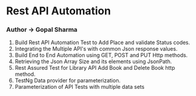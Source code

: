# Rest API Automation
### Author -> Gopal Sharma
1. Build Rest API Automation Test to Add Place and validate Status codes.
2. Integrating the Multiple API's with common Json response values.
3. Build End to End Automation using GET, POST and PUT Http methods.
4. Retrieving the Json Array Size and its elements using JsonPath.
5. Rest Assured Test for Library API Add Book and Delete Book http method.
6. TestNg Data provider for parameterization.
7. Parameterization of API Tests with multiple data sets
